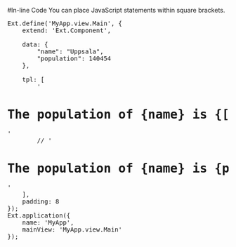 #In-line Code
You can place JavaScript statements within square brackets.

<pre class="runnable">
Ext.define('MyApp.view.Main', {
    extend: 'Ext.Component',

    data: {
        "name": "Uppsala",
        "population": 140454
    },

    tpl: [
        '<h1>The population of {name} is {[Ext.util.Format.number(values.population, "0,0")]}</h1>'
        // '<h1>The population of {name} is {population:number("0,0")}</h1>'
    ],
    padding: 8
});
Ext.application({
    name: 'MyApp',
    mainView: 'MyApp.view.Main'
});
</pre>